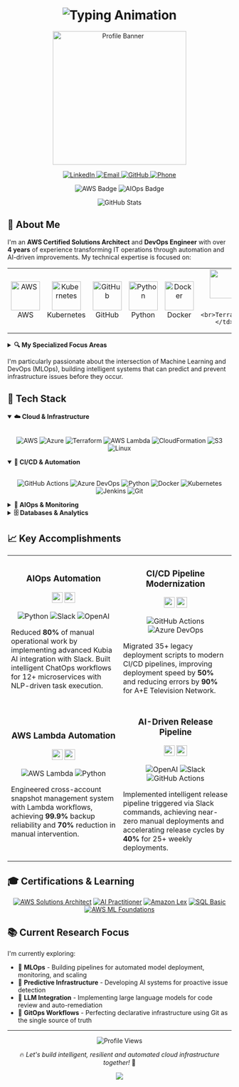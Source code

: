 
<h1 align="center">
  <img src="https://readme-typing-svg.herokuapp.com?font=Montserrat&weight=600&size=28&pause=1000&center=true&vCenter=true&width=800&lines=Naganathan+Paramasivam;DevOps+%26+AIOps+Engineer;AWS+Certified+Solutions+Architect;Cloud+Automation+%7C+CI%2FCD+%7C+Kubernetes+%7C+AI" alt="Typing Animation" />
</h1>

<p align="center">
  <img src="https://user-images.githubusercontent.com/74038190/212750996-938b257b-266c-45a7-9af7-655341c0f58b.gif" height="300" alt="Profile Banner"/>
</p>

<div align="center">
  <a href="https://www.linkedin.com/in/naganathan-paramasivam/" target="_blank">
    <img src="https://img.shields.io/badge/LinkedIn-0077B5?style=for-the-badge&logo=linkedin&logoColor=white" alt="LinkedIn" />
  </a>
  <a href="mailto:nathannathan42242@gmail.com">
    <img src="https://img.shields.io/badge/Email-D14836?style=for-the-badge&logo=gmail&logoColor=white" alt="Email" />
  </a>
  <a href="https://github.com/naganathan01">
    <img src="https://img.shields.io/badge/GitHub-100000?style=for-the-badge&logo=github&logoColor=white" alt="GitHub" />
  </a>
  <a href="tel:+918838611237">
    <img src="https://img.shields.io/badge/Phone-4285F4?style=for-the-badge&logo=google-voice&logoColor=white" alt="Phone" />
  </a>
</div>

<p align="center">
  <img src="https://img.shields.io/badge/AWS-Solutions%20Architect%20Associate-%23FF9900?style=for-the-badge&logo=amazonaws&logoColor=white" alt="AWS Badge" />
  <img src="https://img.shields.io/badge/AIOps-Specialist-6802DD?style=for-the-badge&logo=amazoncloudwatch&logoColor=white" alt="AIOps Badge" />
</p>

<div align="center">
  <img src="https://github-readme-stats.vercel.app/api?username=naganathan01&show_icons=true&count_private=true&hide_border=true&title_color=1f6feb&icon_color=39d353&text_color=ffffff&bg_color=0d1117" alt="GitHub Stats" />
</div>

## 🧠 About Me

I'm an **AWS Certified Solutions Architect** and **DevOps Engineer** with over **4 years** of experience transforming IT operations through automation and AI-driven improvements. My technical expertise is focused on:

<table align="center">
  <tr>
    <td align="center" width="96">
      <img src="https://techstack-generator.vercel.app/aws-icon.svg" alt="AWS" width="65" height="65" />
      <br>AWS
    </td>
    <td align="center" width="96">
      <img src="https://techstack-generator.vercel.app/kubernetes-icon.svg" alt="Kubernetes" width="65" height="65" />
      <br>Kubernetes
    </td>
    <td align="center" width="96">
      <img src="https://techstack-generator.vercel.app/github-icon.svg" alt="GitHub" width="65" height="65" />
      <br>GitHub
    </td>
    <td align="center" width="96">
      <img src="https://techstack-generator.vercel.app/python-icon.svg" alt="Python" width="65" height="65" />
      <br>Python
    </td>
    <td align="center" width="96">
      <img src="https://techstack-generator.vercel.app/docker-icon.svg" alt="Docker" width="65" height="65" />
      <br>Docker
    </td>
    <td align="center" width="96">
      <img src="https://www.vectorlogo.zone/logos/terraformio/terraformio-icon.svg" width="65" height="65" />
      
      <br>Terraform
    </td>
  </tr>
</table>

<details>
  <summary><b>🔍 My Specialized Focus Areas</b></summary>
  <br>
  <ul>
    <li>🏗️ <b>Infrastructure as Code:</b> Building scalable and repeatable cloud environments with Terraform and AWS CloudFormation</li>
    <li>🚢 <b>Containerized Workloads:</b> Orchestrating applications using Docker and Kubernetes (EKS)</li>
    <li>🔄 <b>CI/CD Automation:</b> Implementing robust pipelines with Azure DevOps and GitHub Actions</li>
    <li>📊 <b>Monitoring & Observability:</b> Setting up comprehensive cloud monitoring with CloudWatch, Grafana and Prometheus</li>
    <li>⚡ <b>Serverless Architecture:</b> Developing event-driven solutions with AWS Lambda</li>
    <li>🤖 <b>AIOps Integration:</b> Pioneering AI-powered operations with Kubia AI and custom ML models</li>
    <li>🔧 <b>ChatOps:</b> Building sophisticated Slack-based operational workflows</li>
  </ul>
</details>

I'm particularly passionate about the intersection of Machine Learning and DevOps (MLOps), building intelligent systems that can predict and prevent infrastructure issues before they occur.

## 🚀 Tech Stack

<details open>
  <summary><b>☁️ Cloud & Infrastructure</b></summary>
  <br>
  <p align="center">
    <img src="https://img.shields.io/badge/AWS-%23FF9900.svg?style=for-the-badge&logo=amazon-aws&logoColor=white" alt="AWS" />
    <img src="https://img.shields.io/badge/azure-%230072C6.svg?style=for-the-badge&logo=microsoftazure&logoColor=white" alt="Azure" />
    <img src="https://img.shields.io/badge/terraform-%235835CC.svg?style=for-the-badge&logo=terraform&logoColor=white" alt="Terraform" />
    <img src="https://img.shields.io/badge/AWS%20Lambda-%23FF9900.svg?style=for-the-badge&logo=aws-lambda&logoColor=white" alt="AWS Lambda" />
    <img src="https://img.shields.io/badge/AWS%20CloudFormation-%23FF9900.svg?style=for-the-badge&logo=amazon-aws&logoColor=white" alt="CloudFormation" />
    <img src="https://img.shields.io/badge/AWS%20S3-%23569A31.svg?style=for-the-badge&logo=amazon-s3&logoColor=white" alt="S3" />
    <img src="https://img.shields.io/badge/Linux-FCC624?style=for-the-badge&logo=linux&logoColor=black" alt="Linux" />
  </p>
</details>

<details open>
  <summary><b>🔄 CI/CD & Automation</b></summary>
  <br>
  <p align="center">
    <img src="https://img.shields.io/badge/github%20actions-%232671E5.svg?style=for-the-badge&logo=githubactions&logoColor=white" alt="GitHub Actions" />
    <img src="https://img.shields.io/badge/Azure%20DevOps-%230078D7.svg?style=for-the-badge&logo=azure-devops&logoColor=white" alt="Azure DevOps" />
    <img src="https://img.shields.io/badge/python-3670A0?style=for-the-badge&logo=python&logoColor=ffdd54" alt="Python" />
    <img src="https://img.shields.io/badge/Docker-%232496ED.svg?style=for-the-badge&logo=docker&logoColor=white" alt="Docker" />
    <img src="https://img.shields.io/badge/kubernetes-%23326ce5.svg?style=for-the-badge&logo=kubernetes&logoColor=white" alt="Kubernetes" />
    <img src="https://img.shields.io/badge/jenkins-%232C5263.svg?style=for-the-badge&logo=jenkins&logoColor=white" alt="Jenkins" />
    <img src="https://img.shields.io/badge/git-%23F05033.svg?style=for-the-badge&logo=git&logoColor=white" alt="Git" />
  </p>
</details>

<details>
  <summary><b>🧠 AIOps & Monitoring</b></summary>
  <br>
  <p align="center">
    <img src="https://img.shields.io/badge/Slack-4A154B?style=for-the-badge&logo=slack&logoColor=white" alt="Slack" />
    <img src="https://img.shields.io/badge/AWS%20CloudWatch-%23FF9900.svg?style=for-the-badge&logo=amazon-cloudwatch&logoColor=white" alt="CloudWatch" />
    <img src="https://img.shields.io/badge/prometheus-%23E6522C.svg?style=for-the-badge&logo=prometheus&logoColor=white" alt="Prometheus" />
    <img src="https://img.shields.io/badge/grafana-%23F46800.svg?style=for-the-badge&logo=grafana&logoColor=white" alt="Grafana" />
    <img src="https://img.shields.io/badge/OpenAI-%23412991.svg?style=for-the-badge&logo=openai&logoColor=white" alt="OpenAI" />
    <img src="https://img.shields.io/badge/Machine%20Learning-%23FF6F00.svg?style=for-the-badge&logo=tensorflow&logoColor=white" alt="Machine Learning" />
    <img src="https://img.shields.io/badge/FreshService-%2300B388.svg?style=for-the-badge&logo=freshworks&logoColor=white" alt="FreshService" />
  </p>
</details>

<details>
  <summary><b>🗄️ Databases & Analytics</b></summary>
  <br>
  <p align="center">
    <img src="https://img.shields.io/badge/MySQL-%234479A1.svg?style=for-the-badge&logo=mysql&logoColor=white" alt="MySQL" />
    <img src="https://img.shields.io/badge/Microsoft%20SQL%20Server-CC2927?style=for-the-badge&logo=microsoft%20sql%20server&logoColor=white" alt="MSSQL" />
    <img src="https://img.shields.io/badge/Power%20BI-F2C811?style=for-the-badge&logo=powerbi&logoColor=black" alt="Power BI" />
    <img src="https://img.shields.io/badge/AWS%20DynamoDB-4053D6?style=for-the-badge&logo=amazon-dynamodb&logoColor=white" alt="DynamoDB" />
    <img src="https://img.shields.io/badge/postgres-%23316192.svg?style=for-the-badge&logo=postgresql&logoColor=white" alt="PostgreSQL" />
    <img src="https://img.shields.io/badge/AWS%20RDS-%23527FFF.svg?style=for-the-badge&logo=amazon-rds&logoColor=white" alt="RDS" />
  </p>
</details>

## 📈 Key Accomplishments

<table>
  <tr>
    <td width="50%">
      <h3 align="center">AIOps Automation</h3>
      <div align="center">
        <a href="#" target="_blank"><img src="https://raw.githubusercontent.com/rahuldkjain/github-profile-readme-generator/master/src/images/icons/Social/youtube.svg" width="24" height="24" /></a>
        <a href="#" target="_blank"><img src="https://raw.githubusercontent.com/rahuldkjain/github-profile-readme-generator/master/src/images/icons/Social/github.svg" width="24" height="24" /></a>
      </div>
      <p align="center">
        <img src="https://img.shields.io/badge/Python-3670A0?style=flat-square&logo=python&logoColor=ffdd54" alt="Python" />
        <img src="https://img.shields.io/badge/Slack-4A154B?style=flat-square&logo=slack&logoColor=white" alt="Slack" />
        <img src="https://img.shields.io/badge/OpenAI-%23412991.svg?style=flat-square&logo=openai&logoColor=white" alt="OpenAI" />
      </p>
      <p>
        Reduced <b>80%</b> of manual operational work by implementing advanced Kubia AI integration with Slack. Built intelligent ChatOps workflows for 12+ microservices with NLP-driven task execution.
      </p>
    </td>
    <td width="50%">
      <h3 align="center">CI/CD Pipeline Modernization</h3>
      <div align="center">
        <a href="#" target="_blank"><img src="https://raw.githubusercontent.com/rahuldkjain/github-profile-readme-generator/master/src/images/icons/Social/youtube.svg" width="24" height="24" /></a>
        <a href="#" target="_blank"><img src="https://raw.githubusercontent.com/rahuldkjain/github-profile-readme-generator/master/src/images/icons/Social/github.svg" width="24" height="24" /></a>
      </div>
      <p align="center">
        <img src="https://img.shields.io/badge/GitHub%20Actions-%232671E5.svg?style=flat-square&logo=githubactions&logoColor=white" alt="GitHub Actions" />
        <img src="https://img.shields.io/badge/Azure%20DevOps-%230078D7.svg?style=flat-square&logo=azure-devops&logoColor=white" alt="Azure DevOps" />
      </p>
      <p>
        Migrated 35+ legacy deployment scripts to modern CI/CD pipelines, improving deployment speed by <b>50%</b> and reducing errors by <b>90%</b> for A+E Television Network.
      </p>
    </td>
  </tr>
  <tr>
    <td width="50%">
      <h3 align="center">AWS Lambda Automation</h3>
      <div align="center">
        <a href="#" target="_blank"><img src="https://raw.githubusercontent.com/rahuldkjain/github-profile-readme-generator/master/src/images/icons/Social/youtube.svg" width="24" height="24" /></a>
        <a href="#" target="_blank"><img src="https://raw.githubusercontent.com/rahuldkjain/github-profile-readme-generator/master/src/images/icons/Social/github.svg" width="24" height="24" /></a>
      </div>
      <p align="center">
        <img src="https://img.shields.io/badge/AWS%20Lambda-%23FF9900.svg?style=flat-square&logo=aws-lambda&logoColor=white" alt="AWS Lambda" />
        <img src="https://img.shields.io/badge/Python-3670A0?style=flat-square&logo=python&logoColor=ffdd54" alt="Python" />
      </p>
      <p>
        Engineered cross-account snapshot management system with Lambda workflows, achieving <b>99.9%</b> backup reliability and <b>70%</b> reduction in manual intervention.
      </p>
    </td>
    <td width="50%">
      <h3 align="center">AI-Driven Release Pipeline</h3>
      <div align="center">
        <a href="#" target="_blank"><img src="https://raw.githubusercontent.com/rahuldkjain/github-profile-readme-generator/master/src/images/icons/Social/youtube.svg" width="24" height="24" /></a>
        <a href="#" target="_blank"><img src="https://raw.githubusercontent.com/rahuldkjain/github-profile-readme-generator/master/src/images/icons/Social/github.svg" width="24" height="24" /></a>
      </div>
      <p align="center">
        <img src="https://img.shields.io/badge/OpenAI-%23412991.svg?style=flat-square&logo=openai&logoColor=white" alt="OpenAI" />
        <img src="https://img.shields.io/badge/Slack-4A154B?style=flat-square&logo=slack&logoColor=white" alt="Slack" />
        <img src="https://img.shields.io/badge/GitHub%20Actions-%232671E5.svg?style=flat-square&logo=githubactions&logoColor=white" alt="GitHub Actions" />
      </p>
      <p>
        Implemented intelligent release pipeline triggered via Slack commands, achieving near-zero manual deployments and accelerating release cycles by <b>40%</b> for 25+ weekly deployments.
      </p>
    </td>
  </tr>
</table>

## 🎓 Certifications & Learning

<p align="center">
  <a href="#"><img src="https://img.shields.io/badge/AWS%20Certified%20Solutions%20Architect-Associate-%23FF9900?style=for-the-badge&logo=amazonaws&logoColor=white" alt="AWS Solutions Architect" /></a>
  <a href="#"><img src="https://img.shields.io/badge/AI%20Practitioner-In%20Progress-%236f42c1?style=for-the-badge&logo=tensorflow&logoColor=white" alt="AI Practitioner" /></a>
  <a href="#"><img src="https://img.shields.io/badge/Amazon%20Lex-232F3E?style=for-the-badge&logo=amazon-aws&logoColor=white" alt="Amazon Lex" /></a>
  <a href="#"><img src="https://img.shields.io/badge/SQL%20Basic-4479A1?style=for-the-badge&logo=mysql&logoColor=white" alt="SQL Basic" /></a>
  <a href="#"><img src="https://img.shields.io/badge/AWS%20ML%20Foundations-232F3E?style=for-the-badge&logo=amazon-aws&logoColor=white" alt="AWS ML Foundations" /></a>
</p>

## 📚 Current Research Focus

I'm currently exploring:

- 🤖 **MLOps** - Building pipelines for automated model deployment, monitoring, and scaling
- 🔮 **Predictive Infrastructure** - Developing AI systems for proactive issue detection 
- 💬 **LLM Integration** - Implementing large language models for code review and auto-remediation
- 🔄 **GitOps Workflows** - Perfecting declarative infrastructure using Git as the single source of truth

---

<p align="center">
  <img src="https://komarev.com/ghpvc/?username=naganathan01&color=blueviolet&style=for-the-badge" alt="Profile Views" />
</p>

<p align="center">
  🔥 <i>Let's build intelligent, resilient and automated cloud infrastructure together!</i> 🚀
</p>

<p align="center">
  <img src="https://capsule-render.vercel.app/api?type=waving&color=gradient&height=100&section=footer" />
</p>
